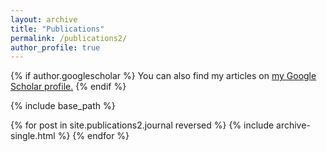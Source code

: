 ```yaml
---
layout: archive
title: "Publications"
permalink: /publications2/
author_profile: true
---
```


{% if author.googlescholar %}
  You can also find my articles on <u><a href="{{author.googlescholar}}">my Google Scholar profile</a>.</u>
{% endif %}

{% include base_path %}

{% for post in site.publications2.journal reversed %}
  {% include archive-single.html %}
{% endfor %}
